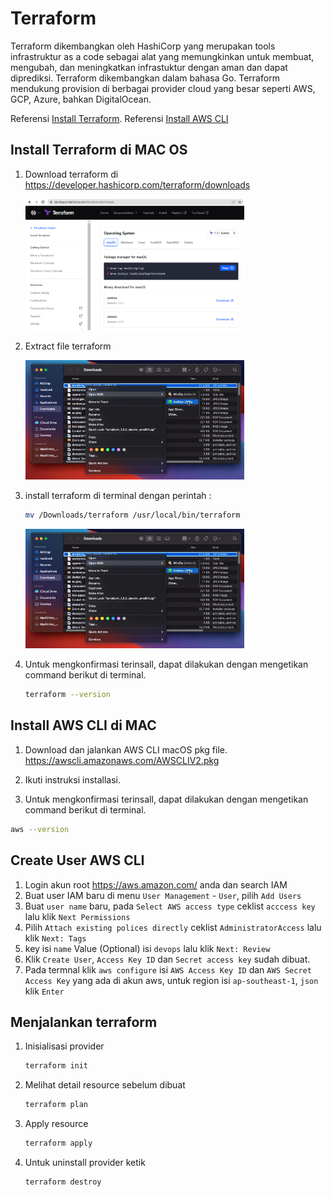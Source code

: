 # Terraform

Terraform dikembangkan oleh HashiCorp yang merupakan tools infrastruktur as a code sebagai alat yang memungkinkan untuk membuat, mengubah, dan meningkatkan infrastuktur dengan aman dan dapat diprediksi. Terraform dikembangkan dalam bahasa Go. Terraform mendukung provision di berbagai provider cloud yang besar seperti AWS, GCP, Azure, bahkan DigitalOcean.

Referensi [Install Terraform](https://learn.hashicorp.com/tutorials/terraform/install-cli).
Referensi [Install AWS CLI](https://docs.aws.amazon.com/cli/latest/userguide/getting-started-install.html)


## Install Terraform di MAC OS

1. Download terraform di https://developer.hashicorp.com/terraform/downloads

    <img width="350" alt="Screen Shot 2022-05-11 at 14 37 11" src="terraform1.png">

2. Extract file terraform

    <img width="350" alt="Screen Shot 2022-05-11 at 14 37 11" src="terraform2.png">

3. install terraform di terminal dengan perintah :
   ```sh
   mv /Downloads/terraform /usr/local/bin/terraform
   ```

    <img width="350" alt="Screen Shot 2022-05-11 at 14 37 11" src="terraform2.png">

4. Untuk mengkonfirmasi terinsall, dapat dilakukan dengan mengetikan command berikut di terminal.
   ```sh
   terraform --version
   ```
   
   
## Install AWS CLI di MAC
1. Download dan jalankan AWS CLI macOS pkg file. https://awscli.amazonaws.com/AWSCLIV2.pkg

2. Ikuti instruksi installasi.

3. Untuk mengkonfirmasi terinsall, dapat dilakukan dengan mengetikan command berikut di terminal.

```sh
aws --version
```
   
## Create User AWS CLI
1. Login akun root https://aws.amazon.com/ anda dan search IAM
2. Buat user IAM baru di menu `User Management` - `User`, pilih `Add Users`
3. Buat `user name` baru, pada `Select AWS access type` ceklist `acccess key` lalu klik `Next Permissions`
4. Pilih `Attach existing polices directly` ceklist `AdministratorAccess` lalu klik `Next: Tags`
5. key isi `name` Value (Optional) isi `devops` lalu klik `Next: Review`
6. Klik `Create User`, `Access Key ID` dan `Secret access key` sudah dibuat.
7. Pada termnal klik `aws configure` isi `AWS Access Key ID` dan `AWS Secret Access Key` yang ada di akun aws, untuk region isi `ap-southeast-1`, `json` klik `Enter`


## Menjalankan terraform

1. Inisialisasi provider
   ```sh
   terraform init
   ```
2. Melihat detail resource sebelum dibuat
   ```sh
   terraform plan
   ```
3. Apply resource
   ```sh
   terraform apply
   ```
4. Untuk uninstall provider ketik
   ```sh
   terraform destroy
   ```
